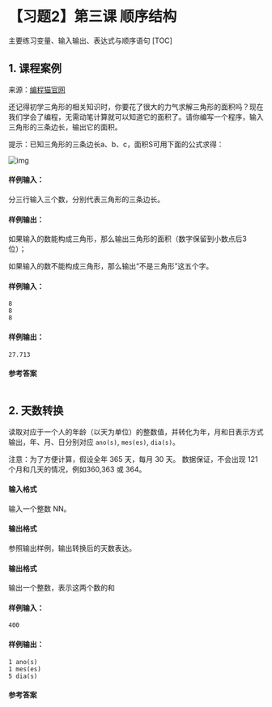 #  【习题2】第三课 顺序结构
主要练习变量、输入输出、表达式与顺序语句
[TOC]

## 1. 课程案例

来源：[编程猫官网](https://top.codemao.cn/news/177?name=notice)

还记得初学三角形的相关知识时，你要花了很大的力气求解三角形的面积吗？现在我们学会了编程，无需动笔计算就可以知道它的面积了。请你编写一个程序，输入三角形的三条边长，输出它的面积。



提示：已知三角形的三条边长a、b、c，面积S可用下面的公式求得：

![img](https://public-static-edu.codemao.cn/upload/1591347614000/4(2).png)

#### 样例输入：

分三行输入三个数，分别代表三角形的三条边长。

#### 样例输出：

如果输入的数能构成三角形，那么输出三角形的面积（数字保留到小数点后3位）；

如果输入的数不能构成三角形，那么输出“不是三角形”这五个字。

#### 样例输入：

```
8
8
8
```

#### 样例输出：

```
27.713
```



#### 参考答案

```python
```











## 2. 天数转换

读取对应于一个人的年龄（以天为单位）的整数值，并转化为年，月和日表示方式输出，年、月、日分别对应 `ano(s)`, `mes(es)`, `dia(s)`。

注意：为了方便计算，假设全年 365 天，每月 30 天。 数据保证，不会出现 121个月和几天的情况，例如360,363 或 364。

#### 输入格式

输入一个整数 NN。

#### 输出格式

参照输出样例，输出转换后的天数表达。

#### 输出格式

输出一个整数，表示这两个数的和

#### 样例输入：

```
400
```

#### 样例输出：

```
1 ano(s)
1 mes(es)
5 dia(s)
```

#### 参考答案

```python

```



